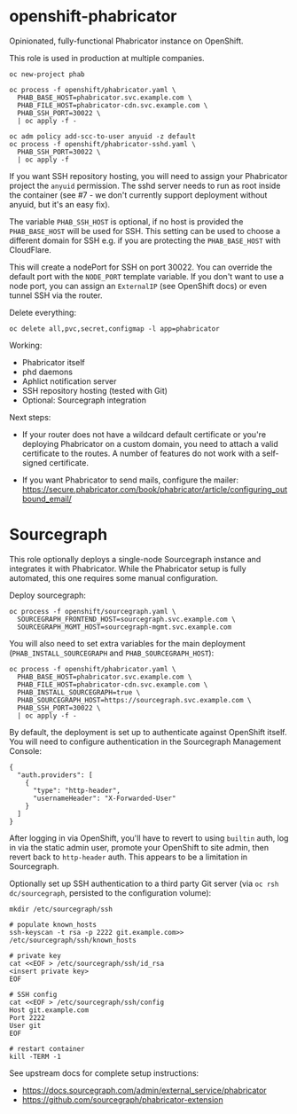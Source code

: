 # openshift-phabricator

Opinionated, fully-functional Phabricator instance on OpenShift.

This role is used in production at multiple companies.

    oc new-project phab

    oc process -f openshift/phabricator.yaml \
      PHAB_BASE_HOST=phabricator.svc.example.com \
      PHAB_FILE_HOST=phabricator-cdn.svc.example.com \
      PHAB_SSH_PORT=30022 \
      | oc apply -f -
      
    oc adm policy add-scc-to-user anyuid -z default
    oc process -f openshift/phabricator-sshd.yaml \
      PHAB_SSH_PORT=30022 \
      | oc apply -f      

If you want SSH repository hosting, you will need to assign your Phabricator project
the `anyuid` permission. The sshd server needs to run as root inside the container
(see #7 - we don't currently support deployment without anyuid, but it's an easy fix).

The variable `PHAB_SSH_HOST` is optional, if no host is provided the
`PHAB_BASE_HOST` will be used for SSH. This setting can be used to choose a
different domain for SSH e.g. if you are protecting the `PHAB_BASE_HOST` with CloudFlare.

This will create a nodePort for SSH on port 30022. You can override the default port
with the `NODE_PORT` template variable. If you don't want to use a node port, you can
assign an `ExternalIP` (see OpenShift docs) or even tunnel SSH via the router.

Delete everything:

    oc delete all,pvc,secret,configmap -l app=phabricator

Working:

  - Phabricator itself
  - phd daemons
  - Aphlict notification server
  - SSH repository hosting (tested with Git)
  - Optional: Sourcegraph integration

Next steps:

  - If your router does not have a wildcard default certificate 
    or you're deploying Phabricator on a custom domain, you need to
    attach a valid certificate to the routes. A number of features
    do not work with a self-signed certificate.

  - If you want Phabricator to send mails, configure the mailer:
    https://secure.phabricator.com/book/phabricator/article/configuring_outbound_email/

# Sourcegraph

This role optionally deploys a single-node Sourcegraph instance and integrates it with Phabricator.
While the Phabricator setup is fully automated, this one requires some manual configuration.

Deploy sourcegraph:

    oc process -f openshift/sourcegraph.yaml \
      SOURCEGRAPH_FRONTEND_HOST=sourcegraph.svc.example.com \
      SOURCEGRAPH_MGMT_HOST=sourcegraph-mgmt.svc.example.com

You will also need to set extra variables for the main deployment
(`PHAB_INSTALL_SOURCEGRAPH` and `PHAB_SOURCEGRAPH_HOST`):

    oc process -f openshift/phabricator.yaml \
      PHAB_BASE_HOST=phabricator.svc.example.com \
      PHAB_FILE_HOST=phabricator-cdn.svc.example.com \
      PHAB_INSTALL_SOURCEGRAPH=true \
      PHAB_SOURCEGRAPH_HOST=https://sourcegraph.svc.example.com \
      PHAB_SSH_PORT=30022 \
      | oc apply -f -

By default, the deployment is set up to authenticate against OpenShift itself.
You will need to configure authentication in the Sourcegraph Management Console:

    {
      "auth.providers": [
        {
          "type": "http-header",
          "usernameHeader": "X-Forwarded-User"
        }
      ]
    }

After logging in via OpenShift, you'll have to revert to using `builtin` auth,
log in via the static admin user, promote your OpenShift to site admin, then
revert back to `http-header` auth. This appears to be a limitation in Sourcegraph.

Optionally set up SSH authentication to a third party Git server 
(via `oc rsh dc/sourcegraph`, persisted to the configuration volume):

    mkdir /etc/sourcegraph/ssh
    
    # populate known_hosts
    ssh-keyscan -t rsa -p 2222 git.example.com>> /etc/sourcegraph/ssh/known_hosts
    
    # private key
    cat <<EOF > /etc/sourcegraph/ssh/id_rsa
    <insert private key>
    EOF
    
    # SSH config
    cat <<EOF > /etc/sourcegraph/ssh/config
    Host git.example.com
    Port 2222
    User git
    EOF
    
    # restart container
    kill -TERM -1

See upstream docs for complete setup instructions:

- https://docs.sourcegraph.com/admin/external_service/phabricator
- https://github.com/sourcegraph/phabricator-extension
